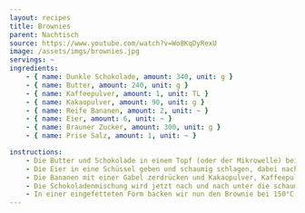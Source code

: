 ```yaml
---
layout: recipes
title: Brownies
parent: Nachtisch
source: https://www.youtube.com/watch?v=Wo8KqDyRexU
image: /assets/imgs/brownies.jpg
servings: ~
ingredients:
    - { name: Dunkle Schokolade, amount: 340, unit: g }
    - { name: Butter, amount: 240, unit: g }
    - { name: Kaffeepulver, amount: 1, unit: TL }
    - { name: Kakaopulver, amount: 90, unit: g }
    - { name: Reife Bananen, amount: 2, unit: ~ }
    - { name: Eier, amount: 6, unit: ~ }
    - { name: Brauner Zucker, amount: 300, unit: g }
    - { name: Prise Salz, amount: 1, unit: ~ }

instructions:
    - Die Butter und Schokolade in einem Topf (oder der Mikrowelle) bei geringer Hitze schmelzen. Darauf achten, dass nichts anbrennt, also regelmäßig umrühren. Parallel mit den nächsten Schritten fortfahren. 
    - Die Eier in eine Schüssel geben und schaumig schlagen, dabei nach und nach den Zucker hinzugeben.
    - Die Bananen mit einer Gabel zerdrücken und Kakaopulver, Kaffeepulver und die geschmolzene Schokolade dazu geben.
    - Die Schokoladenmischung wird jetzt nach und nach unter die schaumig geschlagenen Eier gehoben. 
    - In einer eingefetteten Form backen wir nun den Brownie bei 150°C für ca. 40-50 Minuten. Lasst die Brownies für 20-30 Minuten auskühlen und serviert sie mit Puderzucker, Meersalzflocken oder frischen Beeren.
---
```

